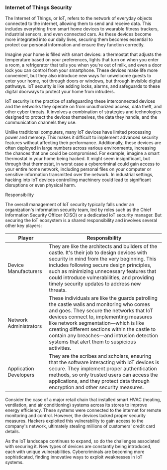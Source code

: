<h3>Internet of Things Security</h3>

The Internet of Things, or IoT, refers to the network of everyday objects connected to the internet, allowing them to send and receive data. This includes everything from smart home devices to wearable fitness trackers, industrial sensors, and even connected cars. As these devices become more integrated into our daily lives, securing them becomes essential to protect our personal information and ensure they function correctly.

Imagine your home is filled with smart devices: a thermostat that adjusts the temperature based on your preferences, lights that turn on when you enter a room, a refrigerator that tells you when you're out of milk, and even a door lock you can control from your smartphone. These devices make life more convenient, but they also introduce new ways for unwelcome guests to enter your home, not through doors or windows, but through invisible digital pathways. IoT security is like adding locks, alarms, and safeguards to these digital doorways to protect your home from intruders.

IoT security is the practice of safeguarding these interconnected devices and the networks they operate on from unauthorized access, data theft, and other cyber threats. It involves a combination of strategies and technologies designed to protect the devices themselves, the data they handle, and the communication channels they use.

Unlike traditional computers, many IoT devices have limited processing power and memory. This makes it difficult to implement advanced security features without affecting their performance. Additionally, these devices are often deployed in large numbers across various environments, increasing the chances that one could be compromised. For example, imagine a smart thermostat in your home being hacked. It might seem insignificant, but through that thermostat, in worst case a cybercriminal could gain access to your entire home network, including personal files on your computer or sensitive information transmitted over the network. In industrial settings, hacking into IoT devices controlling machinery could lead to significant disruptions or even physical harm.

Responsibility

The overall management of IoT security typically falls under an organization's information security team, led by roles such as the Chief Information Security Officer (CISO) or a dedicated IoT security manager. But securing the IoT ecosystem is a shared responsibility and involves several other key players:

<table>
  <thead>
    <tr>
      <th>Player</th>
      <th>Responsibility</th>
    </tr>
  </thead>
  <tbody>
    <tr>
      <td>Device Manufacturers</td>
      <td>
        They are like the architects and builders of the castle. It's their job to design devices with security in mind from the very beginning. 
        This includes following secure design principles, such as minimizing unnecessary features that could introduce vulnerabilities, 
        and providing timely security updates to address new threats.
      </td>
    </tr>
    <tr>
      <td>Network Administrators</td>
      <td>
        These individuals are like the guards patrolling the castle walls and monitoring who comes and goes. 
        They secure the networks that IoT devices connect to, implementing measures like network segmentation—which is like creating different sections 
        within the castle to contain any breaches—and intrusion detection systems that alert them to suspicious activities.
      </td>
    </tr>
    <tr>
      <td>Application Developers</td>
      <td>
        They are the scribes and scholars, ensuring that the software interacting with IoT devices is secure. 
        They implement proper authentication methods, so only trusted users can access the applications, 
        and they protect data through encryption and other security measures.
      </td>
    </tr>
  </tbody>
</table>

Consider the case of a major retail chain that installed smart HVAC (heating, ventilation, and air conditioning) systems across its stores to improve energy efficiency. These systems were connected to the internet for remote monitoring and control. However, the devices lacked proper security measures. Hackers exploited this vulnerability to gain access to the company's network, ultimately stealing millions of customers' credit card details.

As the IoT landscape continues to expand, so do the challenges associated with securing it. New types of devices are constantly being introduced, each with unique vulnerabilities. Cybercriminals are becoming more sophisticated, finding innovative ways to exploit weaknesses in IoT systems.
